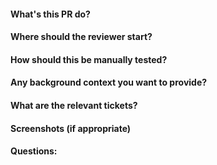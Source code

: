 #### What's this PR do?  

#### Where should the reviewer start? 

#### How should this be manually tested?  

#### Any background context you want to provide?  

#### What are the relevant tickets?  

#### Screenshots (if appropriate) 

#### Questions: